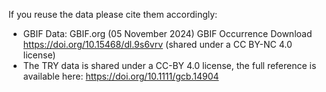 If you reuse the data please cite them accordingly: 

- GBIF Data: GBIF.org (05 November 2024) GBIF Occurrence Download  https://doi.org/10.15468/dl.9s6vrv (shared under a CC BY-NC 4.0 license)
- The TRY data is shared under a CC-BY 4.0 license, the full reference is available here: https://doi.org/10.1111/gcb.14904
